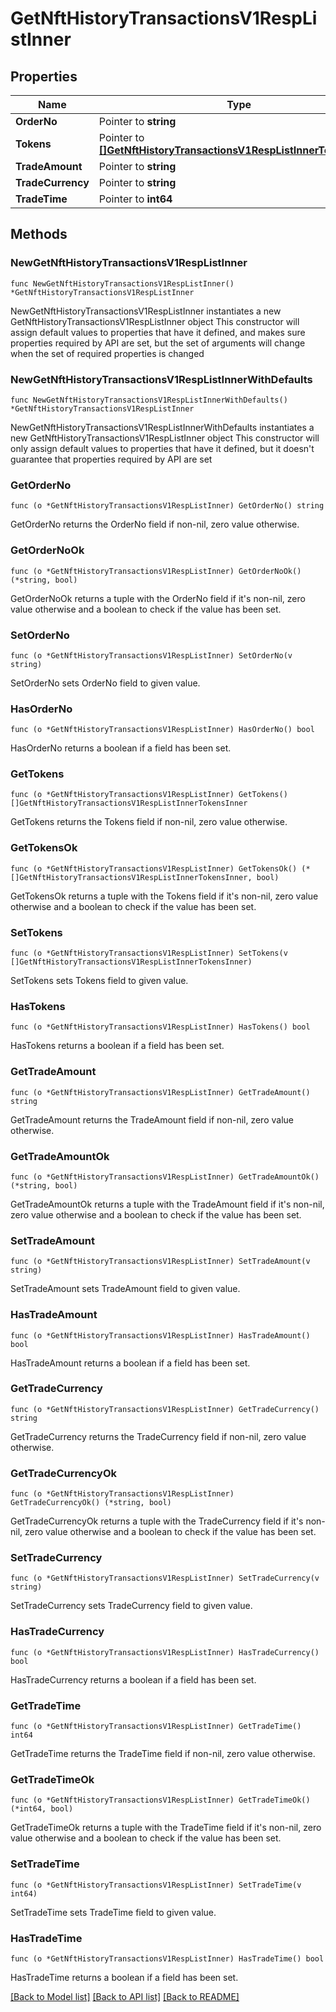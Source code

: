 # GetNftHistoryTransactionsV1RespListInner

## Properties

Name | Type | Description | Notes
------------ | ------------- | ------------- | -------------
**OrderNo** | Pointer to **string** |  | [optional] 
**Tokens** | Pointer to [**[]GetNftHistoryTransactionsV1RespListInnerTokensInner**](GetNftHistoryTransactionsV1RespListInnerTokensInner.md) |  | [optional] 
**TradeAmount** | Pointer to **string** |  | [optional] 
**TradeCurrency** | Pointer to **string** |  | [optional] 
**TradeTime** | Pointer to **int64** |  | [optional] 

## Methods

### NewGetNftHistoryTransactionsV1RespListInner

`func NewGetNftHistoryTransactionsV1RespListInner() *GetNftHistoryTransactionsV1RespListInner`

NewGetNftHistoryTransactionsV1RespListInner instantiates a new GetNftHistoryTransactionsV1RespListInner object
This constructor will assign default values to properties that have it defined,
and makes sure properties required by API are set, but the set of arguments
will change when the set of required properties is changed

### NewGetNftHistoryTransactionsV1RespListInnerWithDefaults

`func NewGetNftHistoryTransactionsV1RespListInnerWithDefaults() *GetNftHistoryTransactionsV1RespListInner`

NewGetNftHistoryTransactionsV1RespListInnerWithDefaults instantiates a new GetNftHistoryTransactionsV1RespListInner object
This constructor will only assign default values to properties that have it defined,
but it doesn't guarantee that properties required by API are set

### GetOrderNo

`func (o *GetNftHistoryTransactionsV1RespListInner) GetOrderNo() string`

GetOrderNo returns the OrderNo field if non-nil, zero value otherwise.

### GetOrderNoOk

`func (o *GetNftHistoryTransactionsV1RespListInner) GetOrderNoOk() (*string, bool)`

GetOrderNoOk returns a tuple with the OrderNo field if it's non-nil, zero value otherwise
and a boolean to check if the value has been set.

### SetOrderNo

`func (o *GetNftHistoryTransactionsV1RespListInner) SetOrderNo(v string)`

SetOrderNo sets OrderNo field to given value.

### HasOrderNo

`func (o *GetNftHistoryTransactionsV1RespListInner) HasOrderNo() bool`

HasOrderNo returns a boolean if a field has been set.

### GetTokens

`func (o *GetNftHistoryTransactionsV1RespListInner) GetTokens() []GetNftHistoryTransactionsV1RespListInnerTokensInner`

GetTokens returns the Tokens field if non-nil, zero value otherwise.

### GetTokensOk

`func (o *GetNftHistoryTransactionsV1RespListInner) GetTokensOk() (*[]GetNftHistoryTransactionsV1RespListInnerTokensInner, bool)`

GetTokensOk returns a tuple with the Tokens field if it's non-nil, zero value otherwise
and a boolean to check if the value has been set.

### SetTokens

`func (o *GetNftHistoryTransactionsV1RespListInner) SetTokens(v []GetNftHistoryTransactionsV1RespListInnerTokensInner)`

SetTokens sets Tokens field to given value.

### HasTokens

`func (o *GetNftHistoryTransactionsV1RespListInner) HasTokens() bool`

HasTokens returns a boolean if a field has been set.

### GetTradeAmount

`func (o *GetNftHistoryTransactionsV1RespListInner) GetTradeAmount() string`

GetTradeAmount returns the TradeAmount field if non-nil, zero value otherwise.

### GetTradeAmountOk

`func (o *GetNftHistoryTransactionsV1RespListInner) GetTradeAmountOk() (*string, bool)`

GetTradeAmountOk returns a tuple with the TradeAmount field if it's non-nil, zero value otherwise
and a boolean to check if the value has been set.

### SetTradeAmount

`func (o *GetNftHistoryTransactionsV1RespListInner) SetTradeAmount(v string)`

SetTradeAmount sets TradeAmount field to given value.

### HasTradeAmount

`func (o *GetNftHistoryTransactionsV1RespListInner) HasTradeAmount() bool`

HasTradeAmount returns a boolean if a field has been set.

### GetTradeCurrency

`func (o *GetNftHistoryTransactionsV1RespListInner) GetTradeCurrency() string`

GetTradeCurrency returns the TradeCurrency field if non-nil, zero value otherwise.

### GetTradeCurrencyOk

`func (o *GetNftHistoryTransactionsV1RespListInner) GetTradeCurrencyOk() (*string, bool)`

GetTradeCurrencyOk returns a tuple with the TradeCurrency field if it's non-nil, zero value otherwise
and a boolean to check if the value has been set.

### SetTradeCurrency

`func (o *GetNftHistoryTransactionsV1RespListInner) SetTradeCurrency(v string)`

SetTradeCurrency sets TradeCurrency field to given value.

### HasTradeCurrency

`func (o *GetNftHistoryTransactionsV1RespListInner) HasTradeCurrency() bool`

HasTradeCurrency returns a boolean if a field has been set.

### GetTradeTime

`func (o *GetNftHistoryTransactionsV1RespListInner) GetTradeTime() int64`

GetTradeTime returns the TradeTime field if non-nil, zero value otherwise.

### GetTradeTimeOk

`func (o *GetNftHistoryTransactionsV1RespListInner) GetTradeTimeOk() (*int64, bool)`

GetTradeTimeOk returns a tuple with the TradeTime field if it's non-nil, zero value otherwise
and a boolean to check if the value has been set.

### SetTradeTime

`func (o *GetNftHistoryTransactionsV1RespListInner) SetTradeTime(v int64)`

SetTradeTime sets TradeTime field to given value.

### HasTradeTime

`func (o *GetNftHistoryTransactionsV1RespListInner) HasTradeTime() bool`

HasTradeTime returns a boolean if a field has been set.


[[Back to Model list]](../README.md#documentation-for-models) [[Back to API list]](../README.md#documentation-for-api-endpoints) [[Back to README]](../README.md)


